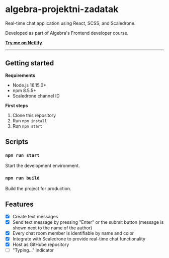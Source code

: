 # algebra-projektni-zadatak

Real-time chat application using React, SCSS, and Scaledrone.

Developed as part of Algebra's Frontend developer course.

<a href="https://mario-projektni-zadatak.netlify.app/" target="_blank">
 <strong>Try me on Netlify</strong>
</a>

---

## Getting started

**Requirements**

- Node.js 16.15.0+
- npm 8.5.5+
- Scaledrone channel ID

**First steps**

1. Clone this repository
2. Run `npm install`
3. Run `npm start`

## Scripts

### `npm run start`

Start the development environment.

### `npm run build`

Build the project for production.

## Features

- [x] Create text messages
- [x] Send text message by pressing "Enter" or the submit button (message is shown next to the name of the author)
- [x] Every chat room member is identifiable by name and color
- [x] Integrate with Scaledrone to provide real-time chat functionality
- [x] Host as GitHube repository
- [ ] "Typing..." indicator
